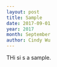 ```yaml
---
layout: post
title: Sample
date: 2017-09-01
year: 2017
month: September
author: Cindy Wu
---
```

THi si s a sample.